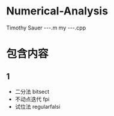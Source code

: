# Numerical-Analysis
Timothy Sauer  ---.m 
my             ---.cpp
# 包含内容
## 1
* 二分法			 bitsect
* 不动点迭代 	        fpi
* 试位法                     regularfalsi

